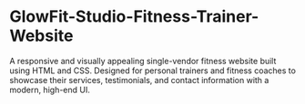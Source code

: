 # GlowFit-Studio-Fitness-Trainer-Website
A responsive and visually appealing single-vendor fitness website built using HTML and CSS. Designed for personal trainers and fitness coaches to showcase their services, testimonials, and contact information with a modern, high-end UI.
